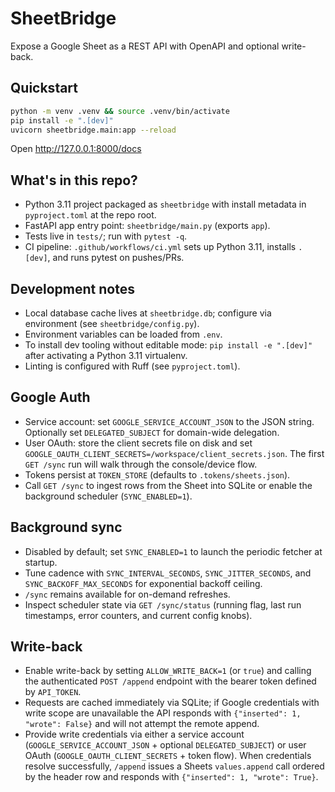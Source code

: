 # SheetBridge
Expose a Google Sheet as a REST API with OpenAPI and optional write-back.

## Quickstart
```bash
python -m venv .venv && source .venv/bin/activate
pip install -e ".[dev]"
uvicorn sheetbridge.main:app --reload
```
Open http://127.0.0.1:8000/docs

## What's in this repo?
- Python 3.11 project packaged as `sheetbridge` with install metadata in `pyproject.toml` at the repo root.
- FastAPI app entry point: `sheetbridge/main.py` (exports `app`).
- Tests live in `tests/`; run with `pytest -q`.
- CI pipeline: `.github/workflows/ci.yml` sets up Python 3.11, installs `.[dev]`, and runs pytest on pushes/PRs.

## Development notes
- Local database cache lives at `sheetbridge.db`; configure via environment (see `sheetbridge/config.py`).
- Environment variables can be loaded from `.env`.
- To install dev tooling without editable mode: `pip install -e ".[dev]"` after activating a Python 3.11 virtualenv.
- Linting is configured with Ruff (see `pyproject.toml`).

## Google Auth
- Service account: set `GOOGLE_SERVICE_ACCOUNT_JSON` to the JSON string. Optionally set `DELEGATED_SUBJECT` for domain-wide delegation.
- User OAuth: store the client secrets file on disk and set `GOOGLE_OAUTH_CLIENT_SECRETS=/workspace/client_secrets.json`. The first `GET /sync` run will walk through the console/device flow.
- Tokens persist at `TOKEN_STORE` (defaults to `.tokens/sheets.json`).
- Call `GET /sync` to ingest rows from the Sheet into SQLite or enable the background scheduler (`SYNC_ENABLED=1`).

## Background sync
- Disabled by default; set `SYNC_ENABLED=1` to launch the periodic fetcher at startup.
- Tune cadence with `SYNC_INTERVAL_SECONDS`, `SYNC_JITTER_SECONDS`, and `SYNC_BACKOFF_MAX_SECONDS` for exponential backoff ceiling.
- `/sync` remains available for on-demand refreshes.
- Inspect scheduler state via `GET /sync/status` (running flag, last run timestamps, error counters, and current config knobs).

## Write-back
- Enable write-back by setting `ALLOW_WRITE_BACK=1` (or `true`) and calling the authenticated `POST /append` endpoint with the bearer token defined by `API_TOKEN`.
- Requests are cached immediately via SQLite; if Google credentials with write scope are unavailable the API responds with `{"inserted": 1, "wrote": False}` and will not attempt the remote append.
- Provide write credentials via either a service account (`GOOGLE_SERVICE_ACCOUNT_JSON` + optional `DELEGATED_SUBJECT`) or user OAuth (`GOOGLE_OAUTH_CLIENT_SECRETS` + token flow). When credentials resolve successfully, `/append` issues a Sheets `values.append` call ordered by the header row and responds with `{"inserted": 1, "wrote": True}`.
